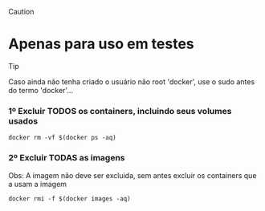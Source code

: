 
> [!CAUTION]
> # Apenas para uso em testes
>
  
  

> [!TIP]
> Caso ainda não tenha criado o usuário não root 'docker', use o sudo antes do termo 'docker'...

### 1º Excluir TODOS os containers, incluindo seus volumes usados
```
docker rm -vf $(docker ps -aq)
```

### 2º Excluir TODAS as imagens
Obs: A imagem não deve ser excluida, sem antes excluir os containers que a usam a imagem
```
docker rmi -f $(docker images -aq)
```
